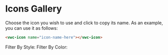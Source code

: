 # Icons Gallery

Choose the icon you wish to use and click to copy its name. 
As an example, you can use it as follows:

```html
<vwc-icon name="icon-name-here"></vwc-icon>
```

<link rel="stylesheet" href="../../assets/styles/icons-gallery.css">

<div class="div-wrapper">
    <vwc-text-field id="iconsTextField" icon="search-line" label="Search Icons" oninput="onClickFilter()"></vwc-text-field>
    <div class="tag-wrapper">
      <vwc-tag-group class="tag-group" onclick="onClickFilter()">
        Filter By Style:
        <vwc-tag id="solidTag" label="Solid" selectable></vwc-tag>
        <vwc-tag id="linearTag" label="Linear" selectable></vwc-tag>
      </vwc-tag-group>
      <vwc-tag-group class="tag-group" onclick="onClickFilter()">
        Filter By Color:
        <vwc-tag id="singleTag" label="Single Color" selectable></vwc-tag>
        <vwc-tag id="multiTag" label="Multi Color" selectable></vwc-tag>
      </vwc-tag-group> 
    </div>
    <vwc-layout id="iconsLayout" gutters="small">
    <div class="button-wrapper">
      <vwc-button id="showMoreButton" label="Show More" appearance='filled' onclick="showMore()"></vwc-button>
    </div>
    </vwc-layout>
    <vwc-alert id="copyAlert" text="Icon name copied to clipboard" connotation="success" timeoutms="2000"></vwc-alert>
</div>

<script src="../../assets/scripts/icons-gallery.js" async></script>